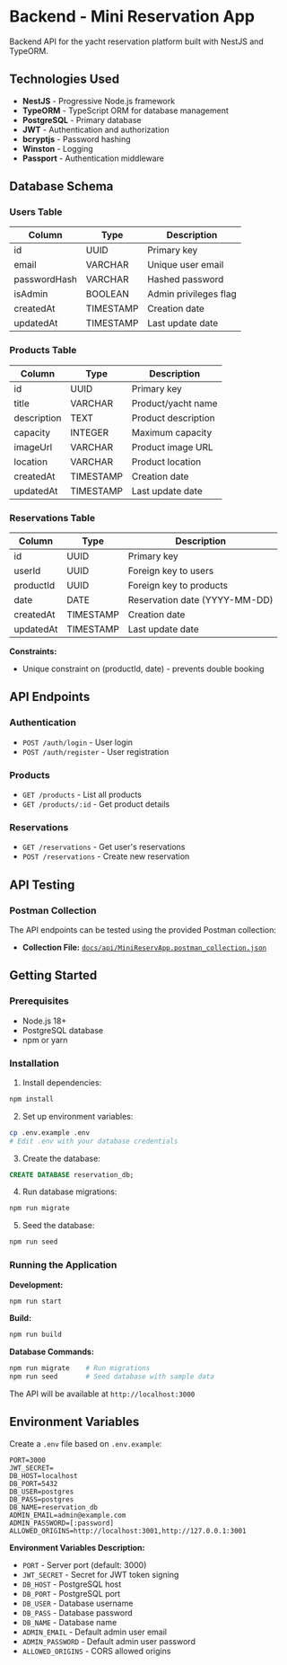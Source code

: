 # Backend - Mini Reservation App

Backend API for the yacht reservation platform built with NestJS and TypeORM.

## Technologies Used

- **NestJS** - Progressive Node.js framework
- **TypeORM** - TypeScript ORM for database management
- **PostgreSQL** - Primary database
- **JWT** - Authentication and authorization
- **bcryptjs** - Password hashing
- **Winston** - Logging
- **Passport** - Authentication middleware

## Database Schema

### Users Table
| Column | Type | Description |
|--------|------|-------------|
| id | UUID | Primary key |
| email | VARCHAR | Unique user email |
| passwordHash | VARCHAR | Hashed password |
| isAdmin | BOOLEAN | Admin privileges flag |
| createdAt | TIMESTAMP | Creation date |
| updatedAt | TIMESTAMP | Last update date |

### Products Table
| Column | Type | Description |
|--------|------|-------------|
| id | UUID | Primary key |
| title | VARCHAR | Product/yacht name |
| description | TEXT | Product description |
| capacity | INTEGER | Maximum capacity |
| imageUrl | VARCHAR | Product image URL |
| location | VARCHAR | Product location |
| createdAt | TIMESTAMP | Creation date |
| updatedAt | TIMESTAMP | Last update date |

### Reservations Table
| Column | Type | Description |
|--------|------|-------------|
| id | UUID | Primary key |
| userId | UUID | Foreign key to users |
| productId | UUID | Foreign key to products |
| date | DATE | Reservation date (YYYY-MM-DD) |
| createdAt | TIMESTAMP | Creation date |
| updatedAt | TIMESTAMP | Last update date |

**Constraints:**
- Unique constraint on (productId, date) - prevents double booking

## API Endpoints

### Authentication
- `POST /auth/login` - User login
- `POST /auth/register` - User registration

### Products
- `GET /products` - List all products
- `GET /products/:id` - Get product details

### Reservations
- `GET /reservations` - Get user's reservations
- `POST /reservations` - Create new reservation

## API Testing

### Postman Collection
The API endpoints can be tested using the provided Postman collection:
- **Collection File:** [`docs/api/MiniReservApp.postman_collection.json`](docs/api/MiniReservApp.postman_collection.json)

## Getting Started

### Prerequisites
- Node.js 18+
- PostgreSQL database
- npm or yarn

### Installation

1. Install dependencies:
```bash
npm install
```

2. Set up environment variables:
```bash
cp .env.example .env
# Edit .env with your database credentials
```

3. Create the database:
```sql
CREATE DATABASE reservation_db;
```

4. Run database migrations:
```bash
npm run migrate
```

5. Seed the database:
```bash
npm run seed
```

### Running the Application

**Development:**
```bash
npm run start
```

**Build:**
```bash
npm run build
```

**Database Commands:**
```bash
npm run migrate    # Run migrations
npm run seed       # Seed database with sample data
```

The API will be available at `http://localhost:3000`

## Environment Variables

Create a `.env` file based on `.env.example`:

```env
PORT=3000
JWT_SECRET=
DB_HOST=localhost
DB_PORT=5432
DB_USER=postgres
DB_PASS=postgres
DB_NAME=reservation_db
ADMIN_EMAIL=admin@example.com
ADMIN_PASSWORD=[:password]
ALLOWED_ORIGINS=http://localhost:3001,http://127.0.0.1:3001
```

**Environment Variables Description:**
- `PORT` - Server port (default: 3000)
- `JWT_SECRET` - Secret for JWT token signing
- `DB_HOST` - PostgreSQL host
- `DB_PORT` - PostgreSQL port
- `DB_USER` - Database username
- `DB_PASS` - Database password
- `DB_NAME` - Database name
- `ADMIN_EMAIL` - Default admin user email
- `ADMIN_PASSWORD` - Default admin user password
- `ALLOWED_ORIGINS` - CORS allowed origins
